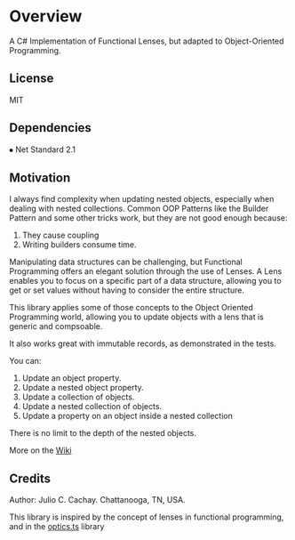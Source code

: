 # Overview
A C# Implementation of Functional Lenses, but adapted to Object-Oriented Programming.
## License
MIT
## Dependencies
⦁   Net Standard 2.1
## Motivation
I always find complexity when updating nested objects, especially when dealing with nested collections. Common OOP Patterns like the Builder Pattern and some
other tricks work, but they are not good enough because:
1. They cause coupling
2. Writing builders consume time.

Manipulating data structures can be challenging, but Functional Programming offers an elegant solution through the use of Lenses. A Lens enables you to focus on a specific part of a data structure, allowing you to get or set values without having to consider the entire structure.

This library applies some of those concepts to the Object Oriented Programming world, allowing you to update objects with a lens that is generic and compsoable.

It also works great with immutable records, as demonstrated in the tests.

You can:
1. Update an object property.
2. Update a nested object property.
3. Update a collection of objects.
4. Update a nested collection of objects.
5. Update a property on an object inside a nested collection

There is no limit to the depth of the nested objects.


More on the [Wiki](https://github.com/juliocachaydev/application.core.optics/wiki)
## Credits
Author: Julio C. Cachay. Chattanooga, TN, USA.

This library is inspired by the concept of lenses in functional programming, and in the [optics.ts](https://akheron.github.io/optics-ts/) library
